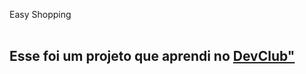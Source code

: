 <hi> Easy Shopping</h1>
<br>
<br>
<h2> Esse foi um projeto que aprendi no <a href="rodolfomori.com.br/devclub">DevClub"</a></h2>
